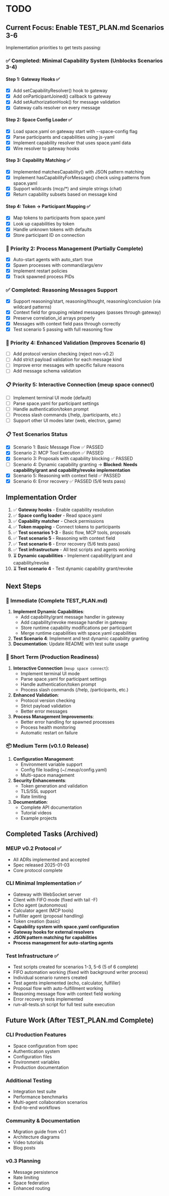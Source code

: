 # TODO

## Current Focus: Enable TEST_PLAN.md Scenarios 3-6

Implementation priorities to get tests passing:

### ✅ Completed: Minimal Capability System (Unblocks Scenarios 3-4)

#### Step 1: Gateway Hooks ✅
- [x] Add setCapabilityResolver() hook to gateway
- [x] Add onParticipantJoined() callback to gateway  
- [x] Add setAuthorizationHook() for message validation
- [x] Gateway calls resolver on every message

#### Step 2: Space Config Loader ✅
- [x] Load space.yaml on gateway start with --space-config flag
- [x] Parse participants and capabilities using js-yaml
- [x] Implement capability resolver that uses space.yaml data
- [x] Wire resolver to gateway hooks

#### Step 3: Capability Matching ✅
- [x] Implemented matchesCapability() with JSON pattern matching
- [x] Implement hasCapabilityForMessage() check using patterns from space.yaml
- [x] Support wildcards (mcp/*) and simple strings (chat)
- [x] Return capability subsets based on message kind

#### Step 4: Token → Participant Mapping ✅
- [x] Map tokens to participants from space.yaml
- [x] Look up capabilities by token
- [x] Handle unknown tokens with defaults
- [x] Store participant ID on connection

### 🚀 Priority 2: Process Management (Partially Complete)
- [x] Auto-start agents with auto_start: true
- [x] Spawn processes with command/args/env
- [x] Implement restart policies
- [x] Track spawned process PIDs

### ✅ Completed: Reasoning Messages Support
- [x] Support reasoning/start, reasoning/thought, reasoning/conclusion (via wildcard patterns)
- [x] Context field for grouping related messages (passes through gateway)
- [x] Preserve correlation_id arrays properly
- [x] Messages with context field pass through correctly
- [x] Test scenario 5 passing with full reasoning flow

### 🚀 Priority 4: Enhanced Validation (Improves Scenario 6)
- [ ] Add protocol version checking (reject non-v0.2)
- [ ] Add strict payload validation for each message kind
- [ ] Improve error messages with specific failure reasons
- [ ] Add message schema validation

### 📋 Priority 5: Interactive Connection (meup space connect)
- [ ] Implement terminal UI mode (default)
- [ ] Parse space.yaml for participant settings
- [ ] Handle authentication/token prompt
- [ ] Process slash commands (/help, /participants, etc.)
- [ ] Support other UI modes later (web, electron, game)

### 📋 Test Scenarios Status
- [x] Scenario 1: Basic Message Flow ✅ PASSED
- [x] Scenario 2: MCP Tool Execution ✅ PASSED
- [x] Scenario 3: Proposals with capability blocking ✅ PASSED
- [ ] Scenario 4: Dynamic capability granting → **Blocked: Needs capability/grant and capability/revoke implementation**
- [x] Scenario 5: Reasoning with context field ✅ PASSED
- [x] Scenario 6: Error recovery ✅ PASSED (5/6 tests pass)

## Implementation Order

1. ✅ **Gateway hooks** - Enable capability resolution 
2. ✅ **Space config loader** - Read space.yaml
3. ✅ **Capability matcher** - Check permissions
4. ✅ **Token mapping** - Connect tokens to participants
5. ✅ **Test scenarios 1-3** - Basic flow, MCP tools, proposals
6. ✅ **Test scenario 5** - Reasoning with context field
7. ✅ **Test scenario 6** - Error recovery (5/6 tests pass)
8. ✅ **Test infrastructure** - All test scripts and agents working
9. ⏳ **Dynamic capabilities** - Implement capability/grant and capability/revoke
10. ⏳ **Test scenario 4** - Test dynamic capability grant/revoke

## Next Steps

### 🎯 Immediate (Complete TEST_PLAN.md)
1. **Implement Dynamic Capabilities**:
   - Add capability/grant message handler in gateway
   - Add capability/revoke message handler in gateway  
   - Store runtime capability modifications per participant
   - Merge runtime capabilities with space.yaml capabilities
2. **Test Scenario 4**: Implement and test dynamic capability granting
3. **Documentation**: Update README with test suite usage

### 🚀 Short Term (Production Readiness)
1. **Interactive Connection** (`meup space connect`):
   - Implement terminal UI mode
   - Parse space.yaml for participant settings
   - Handle authentication/token prompt
   - Process slash commands (/help, /participants, etc.)
2. **Enhanced Validation**:
   - Protocol version checking
   - Strict payload validation
   - Better error messages
3. **Process Management Improvements**:
   - Better error handling for spawned processes
   - Process health monitoring
   - Automatic restart on failure

### 📦 Medium Term (v0.1.0 Release)
1. **Configuration Management**:
   - Environment variable support
   - Config file loading (~/.meup/config.yaml)
   - Multi-space management
2. **Security Enhancements**:
   - Token generation and validation
   - TLS/SSL support
   - Rate limiting
3. **Documentation**:
   - Complete API documentation
   - Tutorial videos
   - Example projects

## Completed Tasks (Archived)

### MEUP v0.2 Protocol ✅
- All ADRs implemented and accepted
- Spec released 2025-01-03
- Core protocol complete

### CLI Minimal Implementation ✅
- Gateway with WebSocket server
- Client with FIFO mode (fixed with tail -F)
- Echo agent (autonomous)
- Calculator agent (MCP tools)
- Fulfiller agent (proposal handling)
- Token creation (basic)
- **Capability system with space.yaml configuration**
- **Gateway hooks for external resolvers**
- **JSON pattern matching for capabilities**
- **Process management for auto-starting agents**

### Test Infrastructure ✅
- Test scripts created for scenarios 1-3, 5-6 (5 of 6 complete)
- FIFO automation working (fixed with background writer process)
- Individual scenario runners created
- Test agents implemented (echo, calculator, fulfiller)
- Proposal flow with auto-fulfillment working
- Reasoning message flow with context field working
- Error recovery tests implemented
- run-all-tests.sh script for full test suite execution

## Future Work (After TEST_PLAN.md Complete)

### CLI Production Features
- Space configuration from spec
- Authentication system
- Configuration files
- Environment variables
- Production documentation

### Additional Testing
- Integration test suite
- Performance benchmarks
- Multi-agent collaboration scenarios
- End-to-end workflows

### Community & Documentation
- Migration guide from v0.1
- Architecture diagrams
- Video tutorials
- Blog posts

### v0.3 Planning
- Message persistence
- Rate limiting
- Space federation
- Enhanced routing